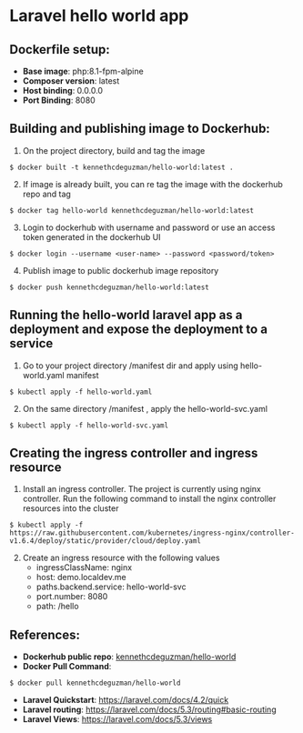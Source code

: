 # Laravel hello world app

## Dockerfile setup:
- **Base image**: php:8.1-fpm-alpine
- **Composer version**: latest
- **Host binding**: 0.0.0.0
- **Port Binding**: 8080

## Building and publishing image to Dockerhub:
1. On the project directory, build and tag the image
````
$ docker built -t kennethcdeguzman/hello-world:latest .
````
2. If image is already built, you can re tag the image with the dockerhub repo and tag
````
$ docker tag hello-world kennethcdeguzman/hello-world:latest
````
3. Login to dockerhub with username and password or use an access token generated in the dockerhub UI

````
$ docker login --username <user-name> --password <password/token>
````
4. Publish image to public dockerhub image repository
````
$ docker push kennethcdeguzman/hello-world:latest
````

## Running the hello-world laravel app as a deployment and expose the deployment to a service

1. Go to your project directory /manifest dir and apply using hello-world.yaml manifest
````
$ kubectl apply -f hello-world.yaml
````
2. On the same directory /manifest , apply the hello-world-svc.yaml
````
$ kubectl apply -f hello-world-svc.yaml
````

## Creating the ingress controller and ingress resource

1. Install an ingress controller. The project is currently using nginx controller. Run the following command to install the nginx controller resources into the cluster
````
$ kubectl apply -f https://raw.githubusercontent.com/kubernetes/ingress-nginx/controller-v1.6.4/deploy/static/provider/cloud/deploy.yaml
````
2. Create an ingress resource with the following values
    - ingressClassName: nginx
    - host: demo.localdev.me
    - paths.backend.service: hello-world-svc
    - port.number: 8080
    - path: /hello

## References:
- **Dockerhub public repo**: [kennethcdeguzman/hello-world](https://hub.docker.com/r/kennethcdeguzman/hello-world)
- **Docker Pull Command**: 
````
$ docker pull kennethcdeguzman/hello-world
````
- **Laravel Quickstart**: https://laravel.com/docs/4.2/quick
- **Laravel routing**: https://laravel.com/docs/5.3/routing#basic-routing
- **Laravel Views**: https://laravel.com/docs/5.3/views